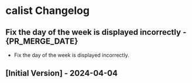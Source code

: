 # calist Changelog

## Fix the day of the week is displayed incorrectly - {PR_MERGE_DATE}

- Fix the day of the week is displayed incorrectly.

## [Initial Version] - 2024-04-04
